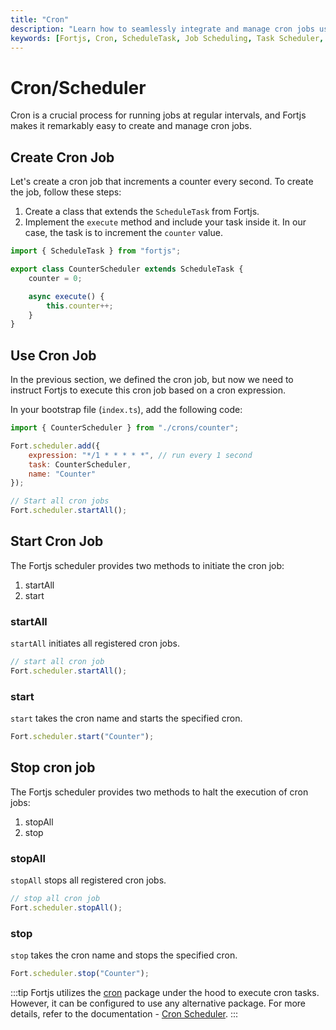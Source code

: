 ```yaml
---
title: "Cron"
description: "Learn how to seamlessly integrate and manage cron jobs using Fortjs. Create, start, stop, and configure cron tasks effortlessly."
keywords: [Fortjs, Cron, ScheduleTask, Job Scheduling, Task Scheduler, Documentation]
---
```


# Cron/Scheduler

Cron is a crucial process for running jobs at regular intervals, and Fortjs makes it remarkably easy to create and manage cron jobs.

## Create Cron Job

Let's create a cron job that increments a counter every second. To create the job, follow these steps:

1. Create a class that extends the `ScheduleTask` from Fortjs.
2. Implement the `execute` method and include your task inside it. In our case, the task is to increment the `counter` value.

```js
import { ScheduleTask } from "fortjs";

export class CounterScheduler extends ScheduleTask {
    counter = 0;

    async execute() {
        this.counter++;
    }
}
```

## Use Cron Job

In the previous section, we defined the cron job, but now we need to instruct Fortjs to execute this cron job based on a cron expression.

In your bootstrap file (`index.ts`), add the following code:

```js
import { CounterScheduler } from "./crons/counter";

Fort.scheduler.add({
    expression: "*/1 * * * * *", // run every 1 second
    task: CounterScheduler,
    name: "Counter"
});

// Start all cron jobs
Fort.scheduler.startAll();
```

## Start Cron Job

The Fortjs scheduler provides two methods to initiate the cron job:

1. startAll
2. start

### startAll

`startAll` initiates all registered cron jobs.

```js
// start all cron job
Fort.scheduler.startAll();
```

### start

`start` takes the cron name and starts the specified cron.

```js
Fort.scheduler.start("Counter");
```

## Stop cron job

The Fortjs scheduler provides two methods to halt the execution of cron jobs:

1. stopAll
2. stop

### stopAll

`stopAll` stops all registered cron jobs.

```js
// stop all cron job
Fort.scheduler.stopAll();
```

### stop

`stop` takes the cron name and stops the specified cron.

```js
Fort.scheduler.stop("Counter");
```

:::tip
Fortjs utilizes the [cron](https://www.npmjs.com/package/cron) package under the hood to execute cron tasks. However, it can be configured to use any alternative package. For more details, refer to the documentation - [Cron Scheduler](/docs/advanced/task_scheduler.md).
:::
